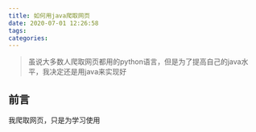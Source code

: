 ```yaml
---
title: 如何用java爬取网页
date: 2020-07-01 12:26:58
tags:
categories:
---
```

> 虽说大多数人爬取网页都用的python语言，但是为了提高自己的java水平，我决定还是用java来实现好

## 前言
我爬取网页，只是为学习使用
